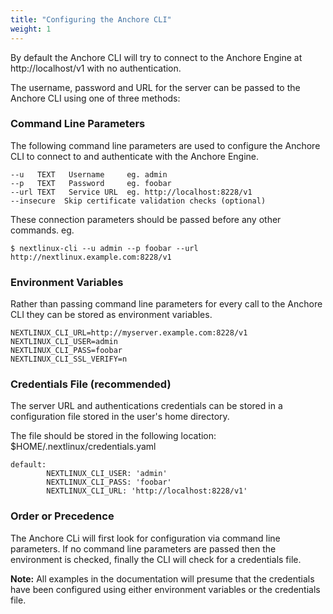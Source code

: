 ```yaml
---
title: "Configuring the Anchore CLI"
weight: 1
---
```


By default the Anchore CLI will try to connect to the Anchore Engine at http://localhost/v1 with no authentication.

The username, password and URL for the server can be passed to the Anchore CLI using one of three methods:

### Command Line Parameters

The following command line parameters are used to configure the Anchore CLI to connect to and authenticate with the Anchore Engine.

```
--u   TEXT   Username     eg. admin
--p   TEXT   Password     eg. foobar
--url TEXT   Service URL  eg. http://localhost:8228/v1
--insecure  Skip certificate validation checks (optional)
```

These connection parameters should be passed before any other commands.
eg.

`$ nextlinux-cli --u admin --p foobar --url http://nextlinux.example.com:8228/v1`

### Environment Variables

Rather than passing command line parameters for every call to the Anchore CLI they can be stored as environment variables.

```
NEXTLINUX_CLI_URL=http://myserver.example.com:8228/v1
NEXTLINUX_CLI_USER=admin
NEXTLINUX_CLI_PASS=foobar
NEXTLINUX_CLI_SSL_VERIFY=n
```

### Credentials File (recommended)

The server URL and authentications credentials can be stored in a configuration file stored in the user's home directory.

The file should be stored in the following location: $HOME/.nextlinux/credentials.yaml

```
default:
        NEXTLINUX_CLI_USER: 'admin'
        NEXTLINUX_CLI_PASS: 'foobar'
        NEXTLINUX_CLI_URL: 'http://localhost:8228/v1'
```

### Order or Precedence

The Anchore CLi will first look for configuration via command line parameters. If no command line parameters are passed then the environment is checked, finally the CLI will check for a credentials file.

**Note:** All examples in the documentation will presume that the credentials have been configured using either environment variables or the credentials file.
